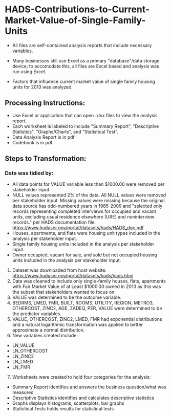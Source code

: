 # HADS-Contributions-to-Current-Market-Value-of-Single-Family-Units
- All files are self-contained analysis reports that include necessary variables. 

- Many businesses still use Excel as a primary "database"/data storage device; to accomodate this, all files are Excel based and analysis was run using Excel. 

- Factors that influence current market value of single family housing units for 2013 was analyzed.

## Processing Instructions:
- Use Excel or application that can open .xlsx files to view the analysis report. 
- Each worksheet is labeled to include "Summary Report", "Descriptive Statistics", "Graphs/Charts", and "Statistical Test".
- Data Analysis Report is in pdf.
- Codebook is in pdf.

## Steps to Transformation:
### Data was tidied by: 
- All data points for VALUE variable less than $1000.00 were removed per stakeholder input.
- NULL values represented 2% of the data. All NULL values were removed per stakeholder input. Missing values were missing because the original data source has odd-numbered years in 1985-2009 and "selected only records representing completed interviews for occupied and vacant units, excluding usual residence elsewhere (URE) and noninterview records." per HADS documentation file. https://www.huduser.gov/portal/datasets/hads/HADS_doc.pdf
- Houses, apartments, and flats were housing unit types included in the analysis per stakeholder input.
- Single family housing units included in the analysis per stakeholder input.
- Owner occupied, vacant for sale, and sold but not occupied housing units included in the analysis per stakeholder input.

1. Dataset was downloaded from host website: https://www.huduser.gov/portal/datasets/hads/hads.html
2. Data was cleaned to include only single-family houses, flats, apartments with Fair Market Value of at Least $1000.00 owned in 2013 as this was the subset that stakeholders wanted to focus on.
3. VALUE was determined to be the outcome variable.
4. BEDRMS, LMED, FMR, BUILT, ROOMS, UTILITY, REGION, METRO3, OTHERCOST, ZINC2, AGE, ZADEQ, PER, VALUE were determined to be the predictor variables.
5. VALUE, OTHERCOST, ZINC2, LMED, FMR had exponential distributions and a natural logarithmic transformation was applied to better approximate a normal distribution.
6. New variables created include:
  - LN_VALUE
  - LN_OTHERCOST
  - LN_ZINC2
  - LN_LMED
  - LN_FMR 
7. Worksheets were created to hold four categories for the analysis:
  - Summary Report identifies and answers the business question/what was measured
  - Descriptive Statistics identifies and calculates descriptive statistics
  - Graphs displays histograms, scatterplots, bar graphs
  - Statistical Tests holds results for statistical tests
